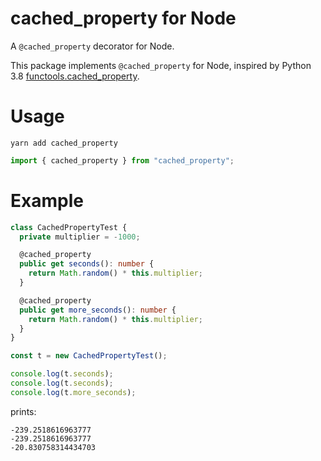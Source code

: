 # cached_property for Node

A `@cached_property` decorator for Node.

This package implements `@cached_property` for Node,
inspired by Python 3.8 [functools.cached_property].

[functools.cached_property]: https://docs.python.org/3/library/functools.html#functools.cached_property

# Usage

```shell
yarn add cached_property
```

```ts
import { cached_property } from "cached_property";
```

# Example

```ts
class CachedPropertyTest {
  private multiplier = -1000;

  @cached_property
  public get seconds(): number {
    return Math.random() * this.multiplier;
  }

  @cached_property
  public get more_seconds(): number {
    return Math.random() * this.multiplier;
  }
}

const t = new CachedPropertyTest();

console.log(t.seconds);
console.log(t.seconds);
console.log(t.more_seconds);
```

prints:

```
-239.2518616963777
-239.2518616963777
-20.830758314434703
```
